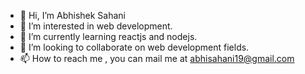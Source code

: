 - 👋 Hi, I’m Abhishek Sahani
- 👀 I’m interested in web development.
- 🌱 I’m currently learning reactjs and nodejs.
- 💞️ I’m looking to collaborate on web development fields.
- 📫 How to reach me , you can mail me at abhisahani19@gmail.com

<!---
Abhiiiiii19/Abhiiiiii19 is a ✨ special ✨ repository because its `README.md` (this file) appears on your GitHub profile.
You can click the Preview link to take a look at your changes.
--->
